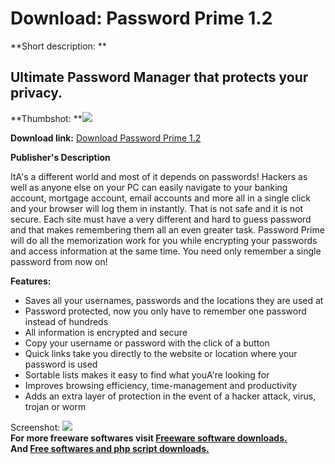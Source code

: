 # Download: Password Prime 1.2

**Short description: **

## Ultimate Password Manager that protects your privacy.

  
**Thumbshot: **![](http://www.freewarefiles.com/screenshot/passprime_md.gif)   
  
**Download link:** [Download Password Prime 1.2](http://freesoftwares.boysofts.com/Password-Prime_program_33025.html)  
  

**Publisher's Description**  
  

ItA's a different world and most of it depends on passwords! Hackers as well
as anyone else on your PC can easily navigate to your banking account,
mortgage account, email accounts and more all in a single click and your
browser will log them in instantly. That is not safe and it is not secure.
Each site must have a very different and hard to guess password and that makes
remembering them all an even greater task. Password Prime will do all the
memorization work for you while encrypting your passwords and access
information at the same time. You need only remember a single password from
now on!

**Features:**

  * Saves all your usernames, passwords and the locations they are used at 
  * Password protected, now you only have to remember one password instead of hundreds 
  * All information is encrypted and secure 
  * Copy your username or password with the click of a button 
  * Quick links take you directly to the website or location where your password is used 
  * Sortable lists makes it easy to find what youA're looking for 
  * Improves browsing efficiency, time-management and productivity 
  * Adds an extra layer of protection in the event of a hacker attack, virus, trojan or worm

  
  
Screenshot: ![](http://www.freewarefiles.com/screenshot/passprime.gif)  
**For more freeware softwares visit [Freeware software downloads.](http://freesoftwares.boysofts.com/)**   
**And [Free softwares and php script downloads.](http://www.boysofts.com/)**

